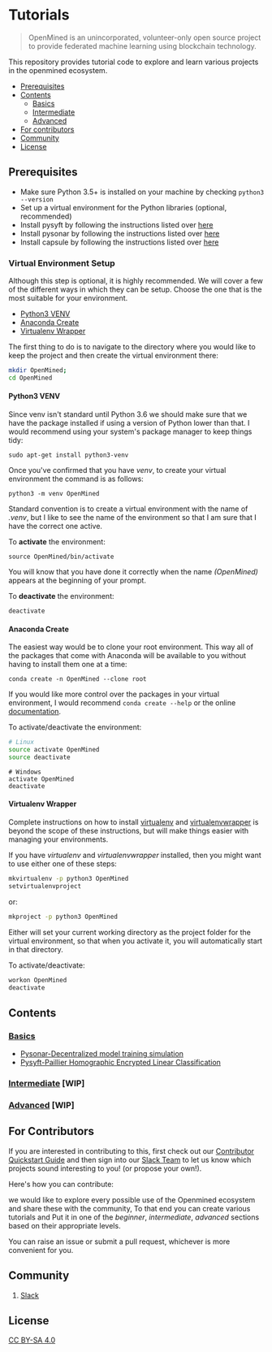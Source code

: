# Tutorials

> OpenMined is an unincorporated, volunteer-only open source project to provide federated machine learning using blockchain technology.

This repository provides tutorial code to explore and learn various projects in the openmined ecosystem.

<!-- TOC depthFrom:2 -->

- [Prerequisites](#prerequisites)
- [Contents](#contents)
    - [Basics](#Basics)
    - [Intermediate](#Intermediate)
    - [Advanced](#Advanced)
- [For contributors](#For-Contributors)
- [Community](#Community)
- [License](#License)

<!-- /TOC -->

## Prerequisites

- Make sure Python 3.5+ is installed on your machine by checking `python3 --version`
- Set up a virtual environment for the Python libraries (optional, recommended)
- Install pysyft by following the instructions listed over [here](https://github.com/OpenMined/PySyft/blob/master/README.md)
- Install pysonar by following the instructions listed over [here](https://github.com/OpenMined/PySonar/blob/master/README.md)
- Install capsule by following the instructions listed over [here](https://github.com/OpenMined/Capsule/blob/master/README.md)

### Virtual Environment Setup
Although this step is optional, it is highly recommended. We will cover a few of the different ways in which they can be setup. Choose the one that is the most suitable for your environment.

- [Python3 VENV](#python3-venv)
- [Anaconda Create](#anaconda-create)
- [Virtualenv Wrapper](#virtualenv-wrapper)

The first thing to do is to navigate to the directory where you would like to keep the project and then create the virtual environment there:

```bash
mkdir OpenMined;
cd OpenMined
```

#### Python3 VENV
Since venv isn't standard until Python 3.6 we should make sure that we have the package installed if using a version of Python lower than that. I would recommend using your system's package manager to keep things tidy:

`sudo apt-get install python3-venv`

Once you've confirmed that you have *venv*, to create your virtual environment the command is as follows:

`python3 -m venv OpenMined`

Standard convention is to create a virtual environment with the name of *.venv*, but I like to see the name of the environment so that I am sure that I have the correct one active.

To **activate** the environment:

`source OpenMined/bin/activate`

You will know that you have done it correctly when the name *(OpenMined)* appears at the beginning of your prompt.

To **deactivate** the environment:

`deactivate`

#### Anaconda Create
The easiest way would be to clone your root environment. This way all of the packages that come with Anaconda will be available to you without having to install them one at a time:

`conda create -n OpenMined --clone root`

If you would like more control over the packages in your virtual environment, I would recommend `conda create --help` or the online [documentation](https://docs.anaconda.com/docs_oss/conda/using/envs#).

To activate/deactivate the environment:

```bash
# Linux
source activate OpenMined
source deactivate
```
```shell
# Windows
activate OpenMined
deactivate
```
#### Virtualenv Wrapper
Complete instructions on how to install [virtualenv](http://docs.python-guide.org/en/latest/dev/virtualenvs/) and [virtualenvwrapper](https://virtualenvwrapper.readthedocs.io/en/latest/) is beyond the scope of these instructions, but will make things easier with managing your environments.

If you have *virtualenv* and *virtualenvwrapper* installed, then you might want to use either one of these steps:

```bash
mkvirtualenv -p python3 OpenMined
setvirtualenvproject
```
or:

```bash
mkproject -p python3 OpenMined
```
Either will set your current working directory as the project folder for the virtual environment, so that when you activate it, you will automatically start in that directory.

To activate/deactivate:

```bash
workon OpenMined
deactivate
```

## Contents

### [Basics](https://github.com/OpenMined/tutorials/tree/master/beginner)
- [Pysonar-Decentralized model training simulation](https://github.com/OpenMined/tutorials/blob/master/beginner/Pysonar-Decentralized%20model%20training%20simulation.ipynb)
- [Pysyft-Paillier Homographic Encrypted Linear Classification](https://goo.gl/86M4bg)
### [Intermediate]() [WIP]
### [Advanced]() [WIP]


## For Contributors

If you are interested in contributing to this, first check out our [Contributor Quickstart Guide](https://github.com/OpenMined/Docs/blob/master/contributing/quickstart.md) and then sign into our [Slack Team](https://openmined.slack.com/)  to let us know which projects sound interesting to you! (or propose your own!).

Here's how you can contribute:

we would like to explore every possible use of the Openmined ecosystem and share these with the community, To that end you can create various tutorials and Put it in one of the _beginner_, _intermediate_, _advanced_  sections based on their appropriate levels.

You can raise an issue or submit a pull request, whichever is more convenient for you.

## Community

1. [Slack](https://openmined.slack.com/)

## License

[CC BY-SA 4.0](https://creativecommons.org/licenses/by-sa/4.0/)
